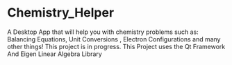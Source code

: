# Chemistry_Helper
A Desktop App that will help you with chemistry problems such as: Balancing Equations, Unit Conversions , Electron Configurations and many other things! This project is in progress. This Project uses the Qt Framework And Eigen Linear Algebra Library
